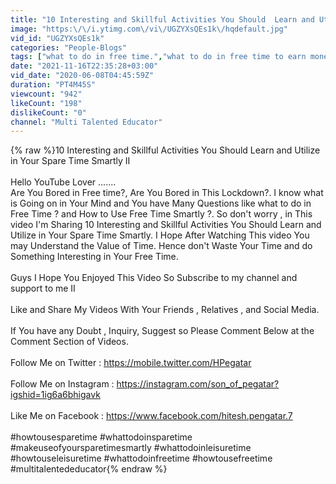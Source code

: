 ```yaml
---
title: "10 Interesting and Skillful Activities You Should  Learn and Utilize in Your Spare Time Smartly II"
image: "https:\/\/i.ytimg.com\/vi\/UGZYXsQEs1k\/hqdefault.jpg"
vid_id: "UGZYXsQEs1k"
categories: "People-Blogs"
tags: ["what to do in free time.","what to do in free time to earn money.","How to use free time at home."]
date: "2021-11-16T22:35:28+03:00"
vid_date: "2020-06-08T04:45:59Z"
duration: "PT4M45S"
viewcount: "942"
likeCount: "198"
dislikeCount: "0"
channel: "Multi Talented Educator"
---
```

{% raw %}10 Interesting and Skillful Activities You Should  Learn and Utilize in Your Spare Time Smartly II<br /><br />Hello YouTube Lover .......<br />Are You Bored in Free time?,  Are You Bored in This Lockdown?. I know what is Going on in Your Mind and You have Many Questions like what to do in Free Time ? and How to Use Free Time Smartly ?.  So don't worry , in This video I'm Sharing 10 Interesting and Skillful Activities You Should  Learn and Utilize in Your Spare  Time Smartly. I Hope After Watching This video You may Understand the Value of Time. Hence don't Waste Your Time and do Something Interesting in Your Free Time. <br /><br />Guys I Hope You Enjoyed This Video So Subscribe to my channel and support to me II<br /><br />Like and Share My Videos With Your Friends , Relatives , and Social Media.<br /><br />If You have any Doubt , Inquiry,  Suggest so Please Comment Below at the Comment Section of Videos.<br /><br />Follow Me on Twitter : <a rel="nofollow" target="blank" href="https://mobile.twitter.com/HPegatar">https://mobile.twitter.com/HPegatar</a><br /><br />Follow Me on Instagram : <a rel="nofollow" target="blank" href="https://instagram.com/son_of_pegatar?igshid=1ig6a6bhigavk">https://instagram.com/son_of_pegatar?igshid=1ig6a6bhigavk</a><br /><br />Like Me on Facebook : <a rel="nofollow" target="blank" href="https://www.facebook.com/hitesh.pengatar.7">https://www.facebook.com/hitesh.pengatar.7</a><br /><br />#howtousesparetime #whattodoinsparetime #makeuseofyoursparetimesmartly #whattodoinleisuretime #howtouseleisuretime #whattodoinfreetime #howtousefreetime #multitalentededucator{% endraw %}
